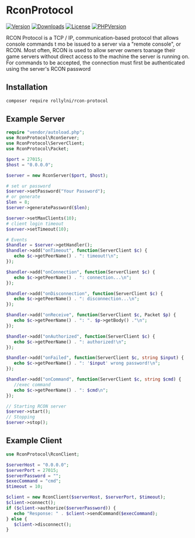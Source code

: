 # RconProtocol

[![Version](https://img.shields.io/packagist/v/rollylni/rcon-protocol?style=plastic)](https://packagist.org/packages/rollylni/rcon-protocol)
[![Downloads](https://img.shields.io/packagist/dt/rollylni/rcon-protocol?style=plastic)](https://packagist.org/packages/rollylni/rcon-protocol)
[![License](https://img.shields.io/packagist/l/rollylni/rcon-protocol?style=plastic)](https://en.wikipedia.org/wiki/MIT_License)
[![PHPVersion](https://img.shields.io/packagist/php-v/rollylni/rcon-protocol?style=plastic)](https://packagist.org/packages/rollylni/rcon-protocol)

RCON Protocol is a TCP / IP, communication-based protocol that allows console commands t mo be issued to a server via a "remote console",  or RCON. Most often, RCON is used to allow server owners toanage their game servers without direct access to the machine the server is running on.  For commands to be accepted, the connection must first be authenticated using the server's RCON password

## Installation
```bash
composer require rollylni/rcon-protocol
```

## Example Server
```php
require "vendor/autoload.php";
use RconProtocol\RconServer;
use RconProtocol\ServerClient;
use RconProtocol\Packet;

$port = 27015;
$host = "0.0.0.0";

$server = new RconServer($port, $host);

# set ur password
$server->setPassword("Your Password");
# or generate
$len = 8;
$server->generatePassword($len);

$server->setMaxClients(10);
# client login timeout
$server->setTimeout(10);

# Events
$handler = $server->getHandler();
$handler->add("onTimeout", function(ServerClient $c) {
   echo $c->getPeerName() . ": timeout!\n";
});

$handler->add("onConnection", function(ServerClient $c) {
   echo $c->getPeerName() . ": connection...\n";
});

$handler->add("onDisconnection", function(ServerClient $c) {
   echo $c->getPeerName() . ": disconnection...\n";
});

$handler->add("onReceive", function(ServerClient $c, Packet $p) {
   echo $c->getPeerName() . ": ". $p->getBody() ."\n";
});

$handler->add("onAuthorized", function(ServerClient $c) {
   echo $c->getPeerName() . ": authorized!\n";
});

$handler->add("onFailed", function(ServerClient $c, string $input) {
   echo $c->getPeerName() . ": '$input' wrong password!\n";
});

$handler->add("onCommand", function(ServerClient $c, string $cmd) {
   //exec command
   echo $c->getPeerName() . ": $cmd\n";
});

// Starting RCON server
$server->start();
// Stopping
$server->stop();
```

## Example Client
```php
use RconProtocol\RconClient;

$serverHost = "0.0.0.0";
$serverPort = 27015;
$serverPassword = "";
$execCommand = "cmd";
$timeout = 10;

$client = new RconClient($serverHost, $serverPort, $timeout);
$client->connect();
if ($client->authorize($serverPassword)) {
   echo "Response: " . $client->sendCommand($execCommand);
} else {
   $client->disconnect();
}
```
